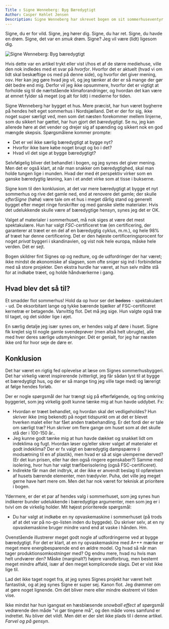 ```yaml
---
Title : Signe Wenneberg: Byg Bæredygtigt
Author: Casper Kehlet Jensen
Description: Signe Wenneberg har skrevet bogen om sit sommerhuseventyr: Byg Bæredygtigt; Her er indtrykket.
---
```


Signe, du er for vild. Signe, jeg hører dig. Signe, du har ret.
Signe, du havde en drøm. Signe, det var en _smuk_ drøm.
Signe? Jeg vil være (lidt) ligesom dig.

![Signe Wenneberg: Byg bæredygtigt](/static/img/blogimages/signe_wenneberg.jpg)

Hvis dette var en artikel trykt eller vist i/hos et af de større
mediehuse, ville den nok indledes med et svar på _hvorfor_.
Hvorfor det er aktuelt (hvad vi om lidt skal beskæftige os med på denne side),
og hvorfor det giver mening, osv.
Her kan jeg gøre hvad jeg vil, og jeg tænker at der er så mange der gør dét bedre
end mig. Derfor vil jeg ikke opsummere, hvorfor det er vigtigt at forholde sig til
de nærtstående klimaforandringer, og hvordan det kan være at emnet fylder så meget
(og alt for lidt) i medierne for tiden.

Signe Wenneberg har bygget et hus. Mere præcist, har hun været bygherre på hendes
helt eget sommerhus i Nordsjælland. Det er der for sig, ikke noget super særligt
ved, men som det næsten forekommer mellem linjerne, som du sikkert har gættet,
har hun gjort det _bæredygtigt_.
Se nu, jeg kan allerede høre at det vender og drejer sig af spænding og sikkert nok
en god mængde skepsis. Spørgsmålene kommer prompte:

 - Det er vel ikke særlig bæredygtigt at bygge nyt?
 - Hvorfor ikke bare købe noget brugt og bo i det?
 - Hvad vil det sige at bygge bæredygtigt?

Selvfølgelig bliver det behandlet i bogen, og jeg synes det giver mening.
Men det er også klart, at når man snakker om bæredygtighed, skal man holde tungen
lige i munden. Hvad der med ét perspektiv virker som en ganske bæredygtig løsning,
kan i et andet virke som at tisse i bukserne.

Signe kom til den konklusion, at det var mere bæredygtigt at bygge et nyt sommerhus og 
rive det gamle ned, end at renovere det gamle; der skulle _efterSigne_ (høhø) være
tale om et hus i meget dårlig stand og generelt bygget efter meget ringe forskrifter
og med ganske slette materialer. Hvis det udelukkende skulle være af bæredygtige hensyn,
synes jeg det er OK.

Valget af materialer i sommerhuset, må nok siges at være det mest spektakulære.
Hun har valgt _FSC_-certificeret træ (en certificering, der garanterer at træet
er en del af en bæredygtig cyklus, m.m.), og hele 98% af træet har denne certificering.
Det er den højeste certificeringsprocent for noget *privat* byggeri i skandinavien, og
vist nok hele europa, måske hele verden. Dét er sejt.

Bogen skildrer fint Signes op og nedture, og de udfordringer der har været;
ikke mindst de økonomiske af slagsen, som ofte sniger sig ind i forbindelse med så store
projekter. Den ekstra hurdle har været, at hun selv måtte stå for at indkøbe træet,
og holde håndværkerne i gang.

## Hvad blev det så til?

Et smadder flot sommerhus! Hold da op hvor ser det <del>badass</del> - spektakulært - ud.
De eksorbitant lange og tykke bærende bjælker af FSC-certificeret kernetræ er betagende.
Vanvittig flot. Det må jeg sige. Hun valgte også træ til taget, og det sidder lige i øjet.

En særlig detalje jeg især synes om, er hendes valg af døre i huset. Signe fik krejlet sig
til nogle gamle svendeprøver (men altså helt ubrugte), alle med hver deres særlige udsmykninger.
Dét er genialt, for jeg har næsten ikke ord for hvor seje de døre er.

## Konklusion

Det har været en rigtig fed oplevelse at læse om Signes sommerhusbyggeri. Det har virkelig været
inspirerende (vitterligt, jeg får sådan lyst til at bygge et bæredygtigt hus, og der er så mange
ting jeg ville tage med) og lærerigt at følge hendes forløb.

Der er nogle spørgsmål der har trængt sig på efterfølgende, og ting omkring byggeriet, som jeg
virkelig godt kunne tænke mig at hun havde uddybet. Fx:

 - Hvordan er træet behandlet, og hvordan skal det vedligeholdes? Hun skriver ikke (mig bekendt)
på noget tidspunkt om at det er blevet hverken malet eller har fået anden træbehandling. Er det
fordi der er tale om særligt træ? Hun skriver om flere gange om huset som at det skulle stå der
i 100-150 år..
 - Jeg kunne godt tænke mig at hun havde dækket og snakket lidt om indeklima og fugt. Hvordan
løser og/eller sikrer valget af materialer et godt indeklima? Der er fx valgt en bæredygtig
dampspærre (i modsætning til en af plastik), men hvad er så at sige ulemperne derved? (Er det
kun prisen, eller har den også ringere egenskaber?) Samme med isolering, hvor hun har valgt
træfiberisolering (også FSC-certificeret).
 - Indirekte får man det indtryk, at der ikke er anvendt beslag til opførelsen af husets 
bærende elementer, men trædyvler. Puha, det ville jeg meget gerne have hørt mere om. Men det
har nok været for teknisk at prioritere i bogen.

Ydermere, er der et par af hendes valg i sommerhuset, som jeg synes hun indikerer bunder
udelukkende i bæredygtige argumenter, men som jeg er i tvivl om de virkelig holder.
Mit højest prioriterede spørgsmål:

 - Du har valgt at indkøbe en ny opvaskemaskine i sommerhuset (på trods af at det var
på no-go-listen inden du byggede). Du skriver selv, at en ny opvaskemaskine bruger
mindre vand end at vaske i hånden. Hm.

Ovenstående illustrerer meget godt nogle af udfordringerne ved at bygge bæredygtigt.
For det er klart, at en ny opvaskemaskine med A+++ mærke er meget mere energibesparende
end en ældre model. Og hvad så når man tager produktionsomkostninger med?
Og endnu mere, hvad nu hvis man helt undværer den? Måske (marginalt?) højere vandforbrug,
men bestemt meget mindre affald, især af den meget komplicerede slags. Det er vist ikke
lige til.

Lad det ikke taget noget fra, at jeg synes Signes projekt har været helt fantastisk,
og at jeg synes Signe er super sej. Kanon flot. Jeg drømmer om at gøre noget lignende.
Om det bliver mere eller mindre ekstremt vil tiden vise.

Ikke mindst har hun igangsat en hæsblæsende _snowball effect_ af spørgsmål vedrørende
den måde "vi gør tingene må", og den måde vores samfund er indrettet. Nu bliver det vildt.
Men dét er der slet ikke plads til i denne artikel. _Farvel og på gensyn_.
